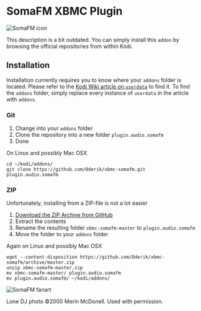 SomaFM XBMC Plugin
==================

![SomaFM icon](icon.png?raw=true)

This description is a bit outdated. You can simply install this `addon` by browsing the official repositories from within Kodi.

Installation
------------

Installation currently requires you to know where your `addons` folder is located. Please refer to
the [Kodi Wiki article on `userdata`](http://kodi.org/?title=Userdata) to find it. To find the
`addons` folder, simply replace every instance of `userdata` in the article with `addons`.

### Git

 1. Change into your `addons` folder
 2. Clone the repository into a new folder `plugin.audio.somafm`
 3. Done

On Linux and possibly Mac OSX

    cd ~/kodi/addons/
    git clone https://github.com/Oderik/xbmc-somafm.git plugin.audio.somafm

### ZIP

Unfortunately, installing from a ZIP-file is not a lot easier

 1. [Download the ZIP Archive from GitHub](https://github.com/Oderik/xbmc-somafm/archive/master.zip)
 2. Extract the contents
 3. Rename the resulting folder `xbmc-somafm-master` to `plugin.audio.somafm`
 4. Move the folder to your `addons` folder

Again on Linux and possibly Mac OSX

    wget --content-disposition https://github.com/Oderik/xbmc-somafm/archive/master.zip
    unzip xbmc-somafm-master.zip
    mv xbmc-somafm-master/ plugin.audio.somafm
    mv plugin.audio.somafm/ ~/kodi/addons/

![SomaFM fanart](fanart.jpg?raw=true)

Lone DJ photo ©2000 Merin McDonell. Used with permission.
